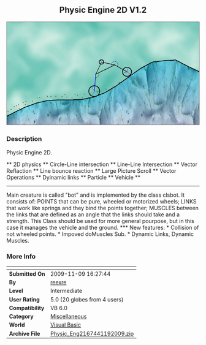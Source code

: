 ﻿<div align="center">

## Physic Engine 2D  V1\.2

<img src="PIC20091192150424908.JPG">
</div>

### Description

Physic Engine 2D.

** 2D physics ** Circle-Line intersection ** Line-Line Intersection ** Vector Reflaction ** Line bounce reaction ** Large Picture Scroll ** Vector Operations ** Dyinamic links ** Particle ** Vehicle **

----

Main creature is called "bot" and is implemented by the class clsbot. It consists of: POINTS that can be pure, wheeled or motorized wheels; LINKS that work like springs and they bind the points together; MUSCLES between the links that are defined as an angle that the links should take and a strength. This Class should be used for more general pourpose, but in this case it manages the vehicle and the ground. *** New features: * Collision of not wheeled points. * Impoved doMuscles Sub. * Dynamic Links, Dynamic Muscles.
 
### More Info
 


<span>             |<span>
---                |---
**Submitted On**   |2009-11-09 16:27:44
**By**             |[reexre](https://github.com/Planet-Source-Code/PSCIndex/blob/master/ByAuthor/reexre.md)
**Level**          |Intermediate
**User Rating**    |5.0 (20 globes from 4 users)
**Compatibility**  |VB 6\.0
**Category**       |[Miscellaneous](https://github.com/Planet-Source-Code/PSCIndex/blob/master/ByCategory/miscellaneous__1-1.md)
**World**          |[Visual Basic](https://github.com/Planet-Source-Code/PSCIndex/blob/master/ByWorld/visual-basic.md)
**Archive File**   |[Physic\_Eng2167441192009\.zip](https://github.com/Planet-Source-Code/reexre-physic-engine-2d-v1-2__1-72621/archive/master.zip)








